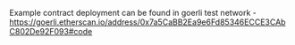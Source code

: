 Example contract deployment can be found in goerli test network - 
https://goerli.etherscan.io/address/0x7a5CaBB2Ea9e6Fd85346ECCE3CAbC802De92F093#code